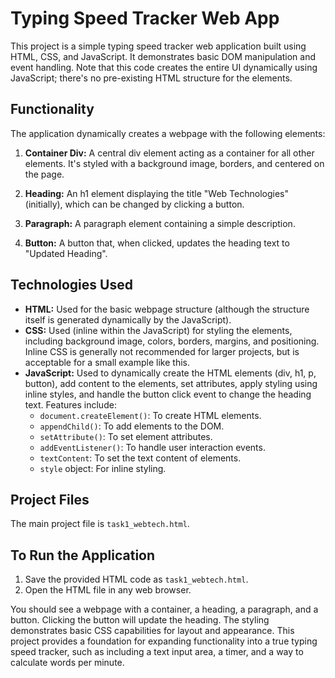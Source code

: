 # Typing Speed Tracker Web App

This project is a simple typing speed tracker web application built using HTML, CSS, and JavaScript.  It demonstrates basic DOM manipulation and event handling.  Note that this code creates the entire UI dynamically using JavaScript; there's no pre-existing HTML structure for the elements.

## Functionality

The application dynamically creates a webpage with the following elements:

1. **Container Div:** A central div element acting as a container for all other elements.  It's styled with a background image, borders, and centered on the page.

2. **Heading:** An h1 element displaying the title "Web Technologies" (initially), which can be changed by clicking a button.

3. **Paragraph:** A paragraph element containing a simple description.

4. **Button:** A button that, when clicked, updates the heading text to "Updated Heading".


## Technologies Used

* **HTML:** Used for the basic webpage structure (although the structure itself is generated dynamically by the JavaScript).
* **CSS:** Used (inline within the JavaScript) for styling the elements, including background image, colors, borders, margins, and positioning.  Inline CSS is generally not recommended for larger projects, but is acceptable for a small example like this.
* **JavaScript:** Used to dynamically create the HTML elements (div, h1, p, button), add content to the elements, set attributes, apply styling using inline styles, and handle the button click event to change the heading text.  Features include:
    * `document.createElement()`: To create HTML elements.
    * `appendChild()`: To add elements to the DOM.
    * `setAttribute()`: To set element attributes.
    * `addEventListener()`: To handle user interaction events.
    * `textContent`: To set the text content of elements.
    * `style` object: For inline styling.



## Project Files

The main project file is `task1_webtech.html`.


## To Run the Application

1. Save the provided HTML code as `task1_webtech.html`.
2. Open the HTML file in any web browser.

You should see a webpage with a container, a heading, a paragraph, and a button.  Clicking the button will update the heading.  The styling demonstrates basic CSS capabilities for layout and appearance.  This project provides a foundation for expanding functionality into a true typing speed tracker, such as including a text input area, a timer, and a way to calculate words per minute.
